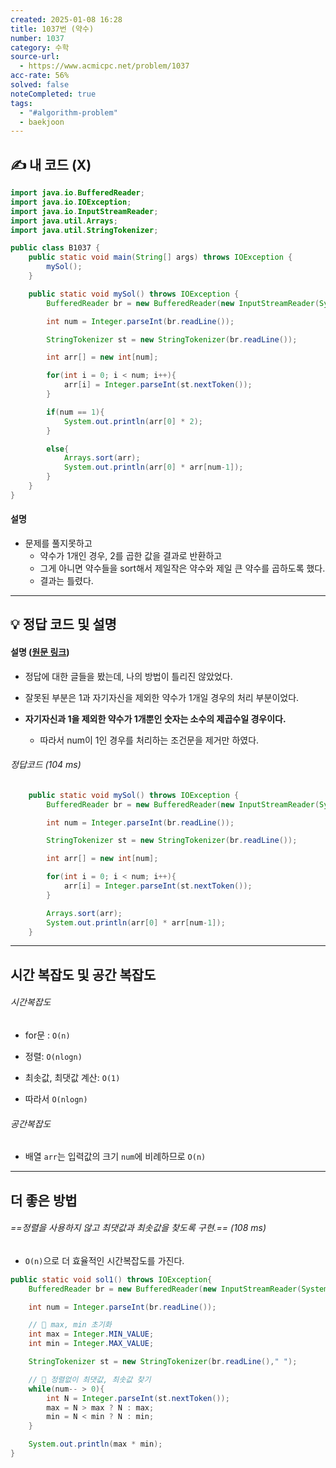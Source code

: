 ```yaml
---
created: 2025-01-08 16:28
title: 1037번 (약수)
number: 1037
category: 수학
source-url:
  - https://www.acmicpc.net/problem/1037
acc-rate: 56%
solved: false
noteCompleted: true
tags:
  - "#algorithm-problem"
  - baekjoon
---
```

## ✍️ 내 코드 (X)
```java
import java.io.BufferedReader;
import java.io.IOException;
import java.io.InputStreamReader;
import java.util.Arrays;
import java.util.StringTokenizer;

public class B1037 {
    public static void main(String[] args) throws IOException {
        mySol();
    }

    public static void mySol() throws IOException {
        BufferedReader br = new BufferedReader(new InputStreamReader(System.in));

        int num = Integer.parseInt(br.readLine());

        StringTokenizer st = new StringTokenizer(br.readLine());

        int arr[] = new int[num];

        for(int i = 0; i < num; i++){
            arr[i] = Integer.parseInt(st.nextToken());
        }

        if(num == 1){
            System.out.println(arr[0] * 2);
        }

        else{
            Arrays.sort(arr); 
            System.out.println(arr[0] * arr[num-1]);
        }
    }
}
```
#### 설명
- 문제를 풀지못하고 
	- 약수가 1개인 경우, 2를 곱한 값을 결과로 반환하고
	- 그게 아니면 약수들을 sort해서 제일작은 약수와 제일 큰 약수를 곱하도록 했다.
	- 결과는 틀렸다.
---
## 💡 정답 코드 및 설명
#### 설명 ([원문 링크](https://st-lab.tistory.com/150))
- 정답에 대한 글들을 봤는데, 나의 방법이 틀리진 않았었다.
- 잘못된 부분은 1과 자기자신을 제외한 약수가 1개일 경우의 처리 부분이었다.

- **자기자신과 1을 제외한 약수가 1개뿐인 숫자는 소수의 제곱수일 경우이다.**
	- 따라서 num이 1인 경우를 처리하는 조건문을 제거만 하였다.

###### 정답코드 (104 ms)
```java
    public static void mySol() throws IOException {
        BufferedReader br = new BufferedReader(new InputStreamReader(System.in));

        int num = Integer.parseInt(br.readLine());

        StringTokenizer st = new StringTokenizer(br.readLine());

        int arr[] = new int[num];

        for(int i = 0; i < num; i++){
            arr[i] = Integer.parseInt(st.nextToken());
        }

        Arrays.sort(arr);
        System.out.println(arr[0] * arr[num-1]);
    }
```

---
## 시간 복잡도 및 공간 복잡도
###### 시간복잡도
- for문 : `O(n)`
- 정렬: `O(nlogn)`
- 최솟값, 최댓값 계산: `O(1)`

- 따라서 `O(nlogn)`

###### 공간복잡도
- 배열 `arr`는 입력값의 크기 `num`에 비례하므로 `O(n)`

---
## 더 좋은 방법 
###### ==정렬을 사용하지 않고 최댓값과 최솟값을 찾도록 구현.== (108 ms)
- `O(n)`으로 더 효율적인 시간복잡도를 가진다.

```java
public static void sol1() throws IOException{
	BufferedReader br = new BufferedReader(new InputStreamReader(System.in));

	int num = Integer.parseInt(br.readLine());

	// 📌 max, min 초기화
	int max = Integer.MIN_VALUE; 
	int min = Integer.MAX_VALUE;

	StringTokenizer st = new StringTokenizer(br.readLine()," ");

	// 📌 정렬없이 최댓값, 최솟값 찾기 
	while(num-- > 0){
		int N = Integer.parseInt(st.nextToken());
		max = N > max ? N : max;
		min = N < min ? N : min;
	}

	System.out.println(max * min);
}
```





